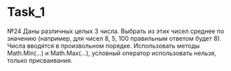 # Task_1
№24 Даны различных целых 3 числа. Выбрать из этих чисел среднее по значению (например, для чисел 8, 5, 100 правильным ответом будет 8). Числа вводятся в произвольном порядке. Использовать методы Math.Min(...) и Math.Max(...), условный оператор использовать нельзя, только присваивания.
